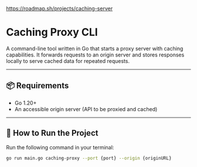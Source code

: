 https://roadmap.sh/projects/caching-server

# Caching Proxy CLI

A command-line tool written in Go that starts a proxy server with caching capabilities. It forwards requests to an origin server and stores responses locally to serve cached data for repeated requests.

---

## 📦 Requirements

- Go 1.20+
- An accessible origin server (API to be proxied and cached)

---

## 🚀 How to Run the Project

Run the following command in your terminal:

```bash
go run main.go caching-proxy --port {port} --origin {originURL}
